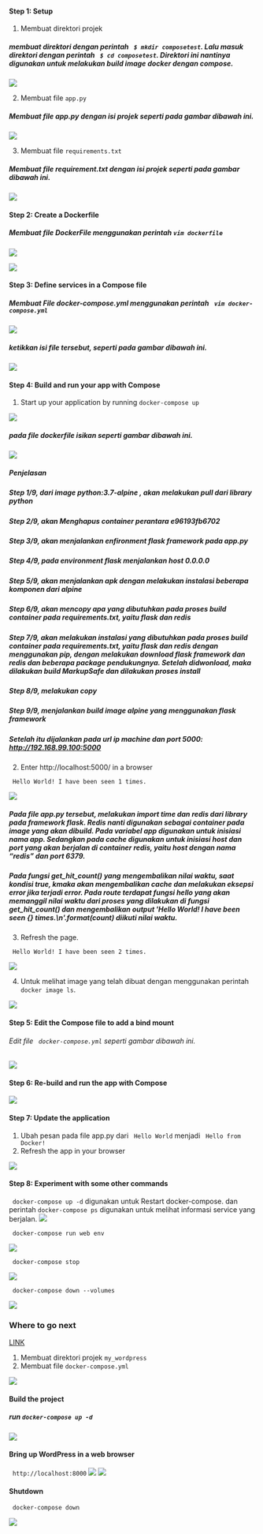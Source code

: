 #### Step 1: Setup
1. Membuat direktori projek
##### membuat direktori dengan perintah ``` $ mkdir composetest```. Lalu masuk direktori dengan perintah ``` $ cd composetest```. Direktori ini nantinya digunakan untuk melakukan build image docker dengan compose.
	
![](https://github.com/Tyassasmita/tekn-cloud-computing/blob/master/minggu-08/l1.jpg)

2. Membuat file ```app.py```
##### Membuat file app.py dengan isi projek seperti pada gambar dibawah ini.

![](https://github.com/Tyassasmita/tekn-cloud-computing/blob/master/minggu-08/l2.jpg)

3. Membuat file ```requirements.txt```
##### Membuat file requirement.txt dengan isi projek seperti pada gambar dibawah ini.
![](https://github.com/Tyassasmita/tekn-cloud-computing/blob/master/minggu-08/l3.jpg)

#### Step 2: Create a Dockerfile
##### Membuat file DockerFile menggunakan perintah ```vim dockerfile```
![](https://github.com/Tyassasmita/tekn-cloud-computing/blob/master/minggu-08/21.jpg)

![](https://github.com/Tyassasmita/tekn-cloud-computing/blob/master/minggu-08/22.jpg)
#### Step 3: Define services in a Compose file
##### Membuat File docker-compose.yml menggunakan perintah ``` vim docker-compose.yml```
![](https://github.com/Tyassasmita/tekn-cloud-computing/blob/master/minggu-08/31.jpg)
##### ketikkan isi file tersebut, seperti pada gambar dibawah ini.
![](https://github.com/Tyassasmita/tekn-cloud-computing/blob/master/minggu-08/32.jpg)
#### Step 4: Build and run your app with Compose
1. Start up your application by running ```docker-compose up```

![](https://github.com/Tyassasmita/tekn-cloud-computing/blob/master/minggu-08/41.jpg)
##### pada file dockerfile isikan seperti gambar dibawah ini.

![](https://github.com/Tyassasmita/tekn-cloud-computing/blob/master/minggu-08/411.jpg)
##### Penjelasan 
##### Step 1/9, dari image python:3.7-alpine , akan melakukan pull dari library python

##### Step 2/9, akan Menghapus container  perantara e96193fb6702

##### Step 3/9, akan menjalankan enfironment flask framework pada app.py

##### Step 4/9, pada environment flask menjalankan host 0.0.0.0

##### Step 5/9, akan menjalankan apk dengan melakukan instalasi beberapa komponen dari alpine

##### Step 6/9, akan mencopy apa yang dibutuhkan pada proses build container pada requirements.txt, yaitu flask dan redis

##### Step 7/9, akan melakukan instalasi yang dibutuhkan pada proses build container pada requirements.txt, yaitu flask dan redis dengan menggunakan pip, dengan melakukan download flask framework dan redis dan beberapa package pendukungnya. Setelah didwonload, maka dilakukan build MarkupSafe dan dilakukan proses install

##### Step 8/9, melakukan copy

##### Step 9/9, menjalankan build image alpine yang menggunakan flask framework
##### Setelah itu dijalankan pada url ip machine dan port 5000: http://192.168.99.100:5000
2. Enter http://localhost:5000/ in a browser

``` Hello World! I have been seen 1 times.```

![](https://github.com/Tyassasmita/tekn-cloud-computing/blob/master/minggu-08/42.jpg)
##### Pada file app.py tersebut, melakukan import time dan redis dari library pada framework flask. Redis nanti digunakan sebagai container pada image yang akan dibuild. Pada variabel app digunakan untuk inisiasi nama app. Sedangkan pada cache digunakan untuk inisiasi host dan port yang akan berjalan di container redis, yaitu host dengan nama “redis” dan port 6379.
##### Pada fungsi get_hit_count() yang mengembalikan nilai waktu, saat kondisi true, kmaka akan mengembalikan cache dan melakukan eksepsi error jika terjadi error.  Pada route terdapat fungsi hello yang akan memanggil nilai waktu dari proses yang dilakukan di fungsi get_hit_count() dan mengembalikan output 'Hello World! I have been seen {} times.\n'.format(count) diikuti nilai waktu.

3. Refresh the page.

``` Hello World! I have been seen 2 times.```

![](https://github.com/Tyassasmita/tekn-cloud-computing/blob/master/minggu-08/43.jpg)

4. Untuk melihat image yang telah dibuat dengan menggunakan perintah ```docker image ls```.

![](https://github.com/Tyassasmita/tekn-cloud-computing/blob/master/minggu-08/44.jpg)
#### Step 5: Edit the Compose file to add a bind mount
###### Edit file ``` docker-compose.yml``` seperti gambar dibawah ini.

![](https://github.com/Tyassasmita/tekn-cloud-computing/blob/master/minggu-08/5.jpg)
#### Step 6: Re-build and run the app with Compose
![](https://github.com/Tyassasmita/tekn-cloud-computing/blob/master/minggu-08/6.jpg)
#### Step 7: Update the application
1. Ubah pesan pada file app.py dari ``` Hello World``` menjadi ``` Hello from Docker!```
2. Refresh the app in your browser

![](https://github.com/Tyassasmita/tekn-cloud-computing/blob/master/minggu-08/72.jpg)
#### Step 8: Experiment with some other commands
``` docker-compose up -d``` digunakan untuk Restart docker-compose. dan perintah ``` docker-compose ps ``` digunakan untuk melihat informasi service yang berjalan.
![](https://github.com/Tyassasmita/tekn-cloud-computing/blob/master/minggu-08/8.jpg)

``` docker-compose run web env```

![](https://github.com/Tyassasmita/tekn-cloud-computing/blob/master/minggu-08/81.jpg)

``` docker-compose stop```

![](https://github.com/Tyassasmita/tekn-cloud-computing/blob/master/minggu-08/82.jpg)

``` docker-compose down --volumes```

![](https://github.com/Tyassasmita/tekn-cloud-computing/blob/master/minggu-08/83.jpg)

### Where to go next
[LINK](https://docs.docker.com/compose/wordpress/)
1. Membuat direktori projek ```my_wordpress```
2. Membuat file ```docker-compose.yml```

![](https://github.com/Tyassasmita/tekn-cloud-computing/blob/master/minggu-08/84.jpg)

#### Build the project
##### run ```docker-compose up -d```
![](https://github.com/Tyassasmita/tekn-cloud-computing/blob/master/minggu-08/85.jpg)

#### Bring up WordPress in a web browser
``` http://localhost:8000```
![](https://github.com/Tyassasmita/tekn-cloud-computing/blob/master/minggu-08/86.jpg)
![](https://github.com/Tyassasmita/tekn-cloud-computing/blob/master/minggu-08/87.jpg)
#### Shutdown
``` docker-compose down```

![](https://github.com/Tyassasmita/tekn-cloud-computing/blob/master/minggu-08/88.jpg)